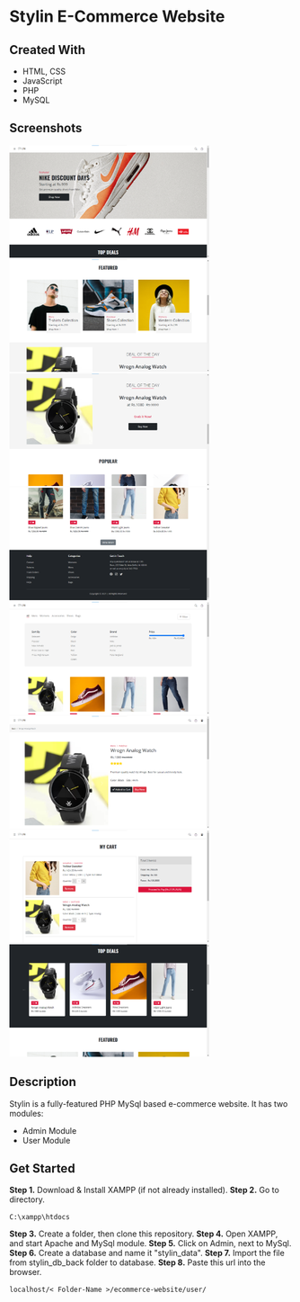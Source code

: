# Stylin E-Commerce Website

## Created With

- HTML, CSS
- JavaScript
- PHP
- MySQL

## Screenshots
<p>
<img src="project_images/ecom project (1).png" height=200/>
<img src="project_images/ecom project (2).png" height=200/>
<img src="project_images/ecom project (3).png" height=200/>
<img src="project_images/ecom project (4).png" height=200/>
<img src="project_images/ecom project (5).png" height=200/>
<img src="project_images/ecom project (6).png" height=200/>
<img src="project_images/ecom project (7).png" height=200/>
<img src="project_images/ecom project (8).png" height=200/>
</p>

## Description

Stylin is a fully-featured PHP MySql based e-commerce website. 
It has two modules:
- Admin Module
- User Module

## Get Started

**Step 1.** Download & Install XAMPP (if not already installed).
**Step 2.** Go to directory.
```
C:\xampp\htdocs
```
**Step 3.** Create a folder, then clone this repository.
**Step 4.** Open XAMPP, and start Apache and MySql module.
**Step 5.** Click on Admin, next to MySql.
**Step 6.** Create a database and name it "stylin_data".
**Step 7.** Import the file from stylin_db_back folder to database.
**Step 8.** Paste this url into the browser.
```
localhost/< Folder-Name >/ecommerce-website/user/
```